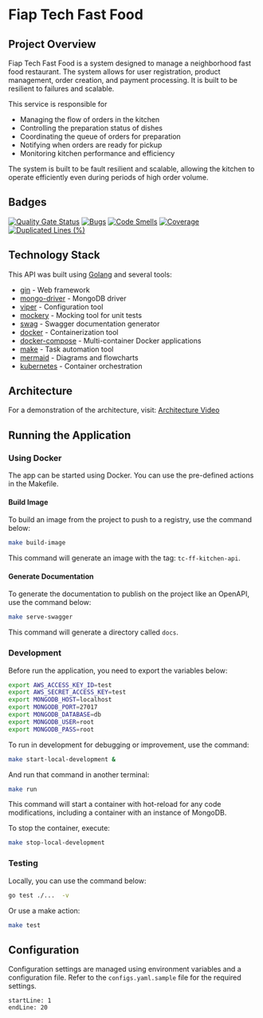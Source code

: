 # Fiap Tech Fast Food

## Project Overview

Fiap Tech Fast Food is a system designed to manage a neighborhood fast food restaurant. The system allows for user registration, product management, order creation, and payment processing. It is built to be resilient to failures and scalable.

This service is responsible for
- Managing the flow of orders in the kitchen
- Controlling the preparation status of dishes
- Coordinating the queue of orders for preparation
- Notifying when orders are ready for pickup
- Monitoring kitchen performance and efficiency

The system is built to be fault resilient and scalable, allowing the kitchen to operate efficiently even during periods of high order volume.

## Badges

[![Quality Gate Status](https://sonarcloud.io/api/project_badges/measure?project=tech-challenge-fiap-5soat_tc-ff-kitchen-api&metric=alert_status)](https://sonarcloud.io/summary/new_code?id=tech-challenge-fiap-5soat_tc-ff-kitchen-api)
[![Bugs](https://sonarcloud.io/api/project_badges/measure?project=tech-challenge-fiap-5soat_tc-ff-kitchen-api&metric=bugs)](https://sonarcloud.io/summary/new_code?id=tech-challenge-fiap-5soat_tc-ff-kitchen-api)
[![Code Smells](https://sonarcloud.io/api/project_badges/measure?project=tech-challenge-fiap-5soat_tc-ff-kitchen-api&metric=code_smells)](https://sonarcloud.io/summary/new_code?id=tech-challenge-fiap-5soat_tc-ff-kitchen-api)
[![Coverage](https://sonarcloud.io/api/project_badges/measure?project=tech-challenge-fiap-5soat_tc-ff-kitchen-api&metric=coverage)](https://sonarcloud.io/summary/new_code?id=tech-challenge-fiap-5soat_tc-ff-kitchen-api)
[![Duplicated Lines (%)](https://sonarcloud.io/api/project_badges/measure?project=tech-challenge-fiap-5soat_tc-ff-kitchen-api&metric=duplicated_lines_density)](https://sonarcloud.io/summary/new_code?id=tech-challenge-fiap-5soat_tc-ff-kitchen-api)

## Technology Stack

This API was built using [Golang](https://golang.org/) and several tools:
- [gin](http://github.com/gin-gonic/gin) - Web framework
- [mongo-driver](http://go.mongodb.org/mongo-driver) - MongoDB driver
- [viper](https://github.com/spf13/viper) - Configuration tool
- [mockery](https://github.com/vektra/mockery) - Mocking tool for unit tests
- [swag](https://github.com/swaggo/swag) - Swagger documentation generator
- [docker](https://www.docker.com/) - Containerization tool
- [docker-compose](https://docs.docker.com/compose/) - Multi-container Docker applications
- [make](https://www.gnu.org/software/make/) - Task automation tool
- [mermaid](https://mermaid-js.github.io/mermaid/#/) - Diagrams and flowcharts
- [kubernetes](https://kubernetes.io/pt-br/) - Container orchestration

## Architecture

For a demonstration of the architecture, visit: [Architecture Video](https://drive.google.com/file/d/1NheE489Ma2W28Jvz3ZzRNAWCeHTrwVbm/view?usp=sharing)

## Running the Application

### Using Docker

The app can be started using Docker. You can use the pre-defined actions in the Makefile.

#### Build Image

To build an image from the project to push to a registry, use the command below:

```sh
make build-image
```

This command will generate an image with the tag: `tc-ff-kitchen-api`.

#### Generate Documentation

To generate the documentation to publish on the project like an OpenAPI, use the command below:

```sh
make serve-swagger
```

This command will generate a directory called `docs`.

### Development

Before run the application, you need to export the variables below:

```sh
export AWS_ACCESS_KEY_ID=test
export AWS_SECRET_ACCESS_KEY=test
export MONGODB_HOST=localhost
export MONGODB_PORT=27017
export MONGODB_DATABASE=db
export MONGODB_USER=root
export MONGODB_PASS=root
```

To run in development for debugging or improvement, use the command:

```sh
make start-local-development &
```

And run that command in another terminal:

```sh
make run
```

This command will start a container with hot-reload for any code modifications, including a container with an instance of MongoDB.

To stop the container, execute:

```sh
make stop-local-development
```

### Testing

Locally, you can use the command below:

```sh
go test ./...  -v
```

Or use a make action:

```sh
make test
```

## Configuration

Configuration settings are managed using environment variables and a configuration file. Refer to the `configs.yaml.sample` file for the required settings.

```yaml:src/external/api/infra/config/configs.yaml.sample
startLine: 1
endLine: 20
```
